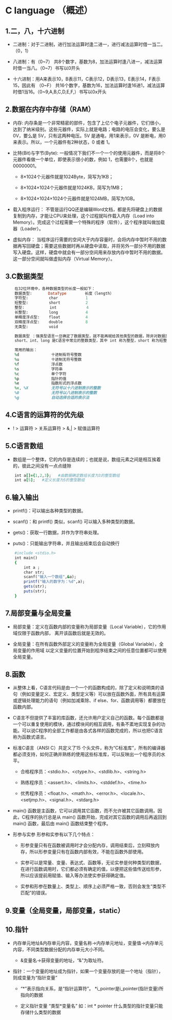 # C language  （概述）

## 1.二，八，十六进制

* 二进制：对于二进制，进行加法运算时逢二进一，进行减法运算时借一当二。（0，1）

* 八进制：有（0~7） 共8个数字，基数为8，加法运算时逢八进一，减法运算时借一当八。（0~7）书写以0开头

* 十六进制：用A来表示10，B表示11，C表示12，D表示13，E表示14，F表示15，因此有 （0~F） 共16个数字，基数为16，加法运算时逢16进1，减法运算时借1当16。（0~9,A,B,C,D,E,F,）书写以0x开头

## 2.数据在内存中存储（RAM）

* 内存: 内存条是一个非常精密的部件，包含了上亿个电子元器件，它们很小，达到了纳米级别。这些元器件，实际上就是电路；电路的电压会变化，要么是 0V，要么是 5V，只有这两种电压。5V 是通电，用1来表示，0V 是断电，用0来表示。所以，一个元器件有2种状态，0 或者 1。

* 比特(Bit)与字节(Byte): 一般情况下我们不一个一个的使用元器件，而是将8个元器件看做一个单位，即使表示很小的数，例如 1，也需要8个，也就是 00000001。

    * 8×1024个元器件就是1024Byte，简写为1KB；

    * 8×1024×1024个元器件就是1024KB，简写为1MB；

    * 8×1024×1024×1024个元器件就是1024MB，简写为1GB。
    
* 载入程序运行： 不管是运行QQ还是编辑Word文档，都是先将硬盘上的数据复制到内存，才能让CPU来处理，这个过程就叫作载入内存（Load into Memory）。完成这个过程需要一个特殊的程序（软件），这个程序就叫做加载器（Loader）。

* 虚拟内存： 当程序运行需要的空间大于内存容量时，会将内存中暂时不用的数据再写回硬盘；需要这些数据时再从硬盘中读取，并将另外一部分不用的数据写入硬盘。这样，硬盘中就会有一部分空间用来存放内存中暂时不用的数据。这一部分空间就叫做虚拟内存（Virtual Memory）。

## 3.C数据类型

```ruby
    在32位环境中，各种数据类型的长度一般如下：
    数据类型:       DataType        长度（length）
    字符型:         char            1
    短整型:         short           2
    整型:           int             4
    长整型:         long            4
    单精度浮点型:    float           4
    双精度浮点型:    double          8
    无类型:         void

    数据类型 ：强类型语言一旦确定了数据类型，就不能再赋给其他类型的数据，除非对数据类型进行转换。弱类型语言没有这种限制，一个变量，可以先赋给一个整数，然后再赋给一个字符串。
    short、int、long 是C语言中常见的整数类型，其中 int 称为整型，short 称为短整型，long 称为长整型。

    常用的输出：
    %d              十进制有符号整数
    %u              十进制无符号整数
    %f              浮点数
    %s              字符串
    %c              单个字符
    %p              指针的值
    %e              指数形式的浮点数
    %x, %X          无符号以十六进制表示的整数
    %0              无符号以八进制表示的整数
    %g              自动选择合适的表示法


```

## 4.C语言的运算符的优先级

* ! > 运算符 > 关系运算符 > &,| > 赋值运算符

## 5.C语言数组

* 数组是一个整体，它的内存是连续的；也就是说，数组元素之间是相互挨着的，彼此之间没有一点点缝隙

```ruby
    int a[]={1,2,3};   #由数据确定数组长度为3的整型数组
    int a[5];   #定义长度为5的整型数组
```

## 6.输入输出

* printf()：可以输出各种类型的数据。

* scanf()：和 printf() 类似，scanf() 可以输入多种类型的数据。

* gets()：获取一行数据，并作为字符串处理。

* puts()：只能输出字符串，并且输出结束后会自动换行

```ruby
    #include <stdio.h>
    int main()
    {
        int a ;
        char str;
        scanf("输入一个数组",&a);
        printf("输入的数字为：%d",a);
        gets(str);
        puts(str);
    }
```

## 7.局部变量与全局变量

* 局部变量：定义在函数内部的变量称为局部变量（Local Variable），它的作用域仅限于函数内部， 离开该函数后就是无效的。

* 全局变量：在所有函数外部定义的变量称为全局变量（Global Variable），全局变量的作用域 以定义变量的位置开始到程序结束之间的任意位置都可以使用全局变量。

## 8.函数

* 从整体上看，C语言代码是由一个一个的函数构成的，除了定义和说明类的语句（例如变量定义、宏定义、类型定义等）可以放在函数外面，所有具有运算或逻辑处理能力的语句（例如加减乘除、if else、for、函数调用等）都要放在函数内部。

* C语言不但提供了丰富的库函数，还允许用户定义自己的函数。每个函数都是一个可以重复使用的模块，通过模块间的相互调用，有条不紊地实现复杂的功能。可以说C程序的全部工作都是由各式各样的函数完成的，所以也把C语言称为函数式语言。

* 标准C语言（ANSI C）共定义了15 个头文件，称为“C标准库”，所有的编译器都必须支持，如何正确并熟练的使用这些标准库，可以反映出一个程序员的水平。

  * 合格程序员：<stdio.h>、<ctype.h>、<stdlib.h>、<string.h>

  * 熟练程序员：<assert.h>、<limits.h>、<stddef.h>、<time.h>

  * 优秀程序员：<float.h>、<math.h>、<error.h>、<locale.h>、<setjmp.h>、<signal.h>、<stdarg.h>

* main() 函数是主函数，它可以调用其它函数，而不允许被其它函数调用。因此，C程序的执行总是从 main() 函数开始，完成对其它函数的调用后再返回到 main() 函数，最后由 main() 函数结束整个程序。

* 形参与实参 形参和实参有以下几个特点：

  * 形参变量只有在函数被调用时才会分配内存，调用结束后，立刻释放内存，所以形参变量只有在函数内部有效，不能在函数外部使用。

  * 实参可以是常量、变量、表达式、函数等，无论实参是何种类型的数据，在进行函数调用时，它们都必须有确定的值，以便把这些值传送给形参，所以应该提前用赋值、输入等办法使实参获得确定值。

  * 实参和形参在数量上、类型上、顺序上必须严格一致，否则会发生“类型不匹配”的错误。

## 9.变量（全局变量，局部变量，static）

## 10.指针

* 内存单元地址&内存单元内容，变量名称->内存单元地址，变量值->内存单元内容，不同类型数据分配的内存单元大小不同。

  * &变量名->获得变量的地址，“&”为取址符。

* 指针：一个变量的地址成为指针，如果一个变量存放的是一个地址（指针），则成变量为“指针变量”

  * “*”表示指向关系，是“指针运算符”。 *i_pointer是i_pointer(指针变量)所指向的数据

  * 定义指针变量 “类型*变量名” 如：int * pointer 什么类型的指针变量只能存储什么类型的数据